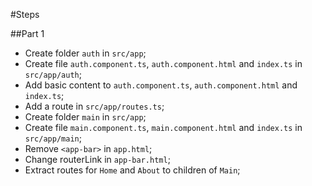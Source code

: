 #Steps

##Part 1

- Create folder `auth` in `src/app`;
- Create file `auth.component.ts`, `auth.component.html` and `index.ts` in `src/app/auth`;
- Add basic content to `auth.component.ts`, `auth.component.html` and `index.ts`;
- Add a route in `src/app/routes.ts`;
- Create folder `main` in `src/app`;
- Create file `main.component.ts`, `main.component.html` and `index.ts` in `src/app/main`;
- Remove `<app-bar>` in `app.html`;
- Change routerLink in `app-bar.html`;
- Extract routes for `Home` and `About` to children of `Main`;
